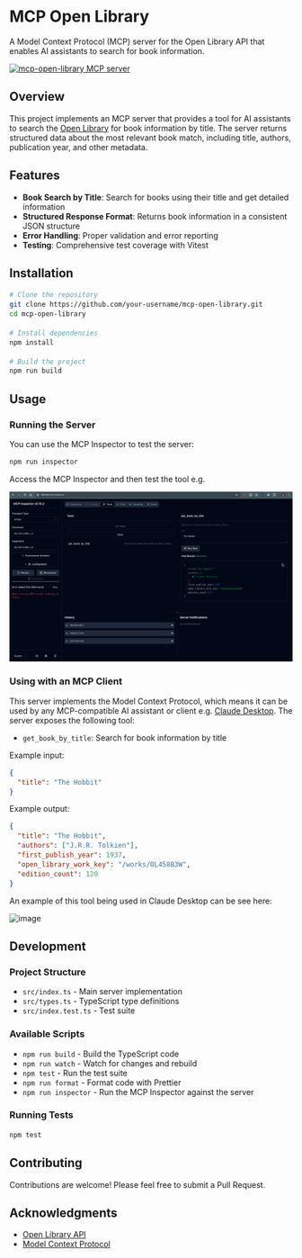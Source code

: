 # MCP Open Library

A Model Context Protocol (MCP) server for the Open Library API that enables AI assistants to search for book information.

<a href="https://glama.ai/mcp/servers/@8enSmith/mcp-open-library">
  <img width="380" height="200" src="https://glama.ai/mcp/servers/@8enSmith/mcp-open-library/badge" alt="mcp-open-library MCP server" />
</a>

## Overview

This project implements an MCP server that provides a tool for AI assistants to search the [Open Library](https://openlibrary.org/) for book information by title. The server returns structured data about the most relevant book match, including title, authors, publication year, and other metadata.

## Features

- **Book Search by Title**: Search for books using their title and get detailed information
- **Structured Response Format**: Returns book information in a consistent JSON structure
- **Error Handling**: Proper validation and error reporting
- **Testing**: Comprehensive test coverage with Vitest

## Installation

```bash
# Clone the repository
git clone https://github.com/your-username/mcp-open-library.git
cd mcp-open-library

# Install dependencies
npm install

# Build the project
npm run build
```

## Usage

### Running the Server

You can use the MCP Inspector to test the server:

```bash
npm run inspector
```

Access the MCP Inspector and then test the tool e.g.

![alt text](image.png)

### Using with an MCP Client

This server implements the Model Context Protocol, which means it can be used by any MCP-compatible AI assistant or client e.g. [Claude Desktop](https://modelcontextprotocol.io/quickstart/user). The server exposes the following tool:

- `get_book_by_title`: Search for book information by title

Example input:
```json
{
  "title": "The Hobbit"
}
```

Example output:
```json
{
  "title": "The Hobbit",
  "authors": ["J.R.R. Tolkien"],
  "first_publish_year": 1937,
  "open_library_work_key": "/works/OL45883W",
  "edition_count": 120
}
```

An example of this tool being used in Claude Desktop can be see here:

<img width="1132" alt="image" src="https://github.com/user-attachments/assets/0865904a-f984-4f7b-a27d-6397ac59d6d2" />

## Development

### Project Structure

- `src/index.ts` - Main server implementation
- `src/types.ts` - TypeScript type definitions
- `src/index.test.ts` - Test suite

### Available Scripts

- `npm run build` - Build the TypeScript code
- `npm run watch` - Watch for changes and rebuild
- `npm test` - Run the test suite
- `npm run format` - Format code with Prettier
- `npm run inspector` - Run the MCP Inspector against the server

### Running Tests

```bash
npm test
```

## Contributing

Contributions are welcome! Please feel free to submit a Pull Request.

## Acknowledgments

- [Open Library API](https://openlibrary.org/developers/api)
- [Model Context Protocol](https://github.com/modelcontextprotocol/mcp)